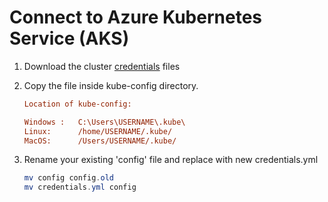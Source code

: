 # Connect to Azure Kubernetes Service (AKS)

1. Download the cluster [credentials](https://raw.githubusercontent.com/mahendra-shinde/k8s-nov-22/main/config/credentials.yml) files 

1. Copy the file inside kube-config directory.

	```ini
	Location of kube-config:

	Windows :	C:\Users\USERNAME\.kube\
	Linux:      /home/USERNAME/.kube/
	MacOS:      /Users/USERNAME/.kube/
	```

1.	Rename your existing 'config' file and replace with new credentials.yml

	```powershell
	mv config config.old
	mv credentials.yml config
	```

